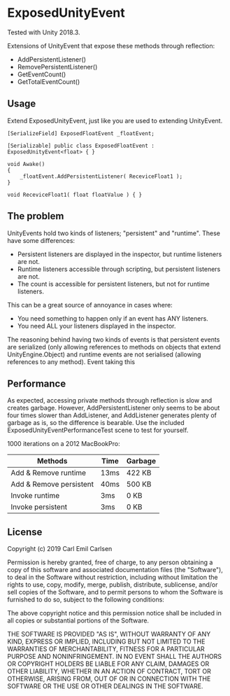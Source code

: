 ExposedUnityEvent
=================

Tested with Unity 2018.3.

Extensions of UnityEvent that expose these methods through reflection:

 - AddPersistentListener()
 - RemovePersistentListener()
 - GetEventCount()
 - GetTotalEventCount()

Usage
-----

Extend ExposedUnityEvent, just like you are used to extending UnityEvent.

```
[SerializeField] ExposedFloatEvent _floatEvent;

[Serializable] public class ExposedFloatEvent : ExposedUnityEvent<float> { }

void Awake()
{
	_floatEvent.AddPersistentListener( ReceviceFloat1 );
}

void ReceviceFloat1( float floatValue ) { }

```

The problem
-----------

UnityEvents hold two kinds of listeners; "persistent" and "runtime". These have some differences:

- Persistent listeners are displayed in the inspector, but runtime listeners are not.
- Runtime listeners accessible through scripting, but persistent listeners are not.
- The count is accessible for persistent listeners, but not for runtime listeners.

This can be a great source of annoyance in cases where:

- You need something to happen only if an event has ANY listeners.
- You need ALL your listeners displayed in the inspector.

The reasoning behind having two kinds of events is that persistent events are serialized (only allowing references to methods on objects that extend UnityEngine.Object) and runtime events are not serialised (allowing references to any method). Event taking this

Performance
-----------

As expected, accessing private methods through reflection is slow and creates garbage. However, AddPersistentListener only seems to be about four times slower than AddListener, and AddListener generates plenty of garbage as is, so the difference is bearable. Use the included ExposedUnityEventPerformanceTest scene to test for yourself.

1000 iterations on a 2012 MacBookPro:

Methods                 | Time | Garbage
----------------------- | ---- | -------
Add & Remove runtime    | 13ms | 422 KB
Add & Remove persistent | 40ms | 500 KB
Invoke runtime          | 3ms  | 0 KB
Invoke persistent       | 3ms  | 0 KB


License
-----------
Copyright (c) 2019 Carl Emil Carlsen

Permission is hereby granted, free of charge, to any person obtaining a copy
of this software and associated documentation files (the "Software"), to deal
in the Software without restriction, including without limitation the rights
to use, copy, modify, merge, publish, distribute, sublicense, and/or sell
copies of the Software, and to permit persons to whom the Software is
furnished to do so, subject to the following conditions:

The above copyright notice and this permission notice shall be included in all
copies or substantial portions of the Software.

THE SOFTWARE IS PROVIDED "AS IS", WITHOUT WARRANTY OF ANY KIND, EXPRESS OR
IMPLIED, INCLUDING BUT NOT LIMITED TO THE WARRANTIES OF MERCHANTABILITY,
FITNESS FOR A PARTICULAR PURPOSE AND NONINFRINGEMENT. IN NO EVENT SHALL THE
AUTHORS OR COPYRIGHT HOLDERS BE LIABLE FOR ANY CLAIM, DAMAGES OR OTHER
LIABILITY, WHETHER IN AN ACTION OF CONTRACT, TORT OR OTHERWISE, ARISING FROM,
OUT OF OR IN CONNECTION WITH THE SOFTWARE OR THE USE OR OTHER DEALINGS IN THE
SOFTWARE.


